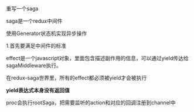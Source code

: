 重写一个saga

saga是一个redux中间件

使用Generator状态机实现异步操作

1.首先要满足中间件的标准

effect是一个javascript对象，里面包含描述副作用的信息，可以通过yield传达给sagaMiddleware执行。

在redux-saga世界里，所有的effect都必须被yield才会被执行

__yield表达式本身没有返回值__

proc会执行rootSaga，把需要监听的action和对应的回调注册到channel中
